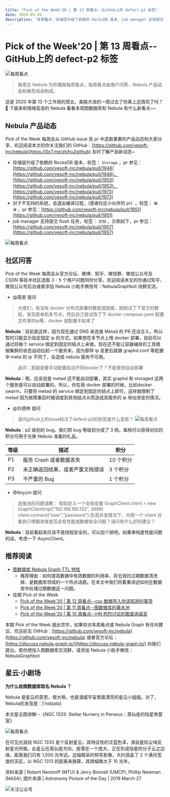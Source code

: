 ```yaml
---
title: "Pick of the Week'20 | 第 13 周看点--GitHub上的 defect-p2 标签"
date: 2020-03-20
description: "本周看点：存储层升级了依赖的 RocksDB 版本、job manager 支持提交 flush 任务…"
---
```

# Pick of the Week'20 | 第 13 周看点--GitHub上的 defect-p2 标签

![每周看点](https://nebula-blog.azureedge.net/nebula-blog/PotW.png)

> 每周五 Nebula 为你播报每周看点，每周看点由用户问答、Nebula 产品动态和推荐阅读构成。

这是 2020 年第 13 个工作周的周五，美股大涨的一周过去了你乘上这周风了吗？🌝 下面来和情绪高涨的 Nebula 看看本周图数据库和 Nebula 有什么新看点~~

## Nebula 产品动态

Pick of the Week 每周会从 GitHub issue 及 pr 中选取重要的产品动态和大家分享，欢迎阅读本文的你关注我们的 GitHub：[https://github.com/vesoft-inc/nebula](https://0x7.me/zhihu2github) 及时了解产品新动态~

- 存储层升级了依赖的 RocksDB 版本，标签： `Storage` ，pr 参见：[https://github.com/vesoft-inc/nebula/pull/1948](https://github.com/vesoft-inc/nebula/pull/1948)、[https://github.com/vesoft-inc/nebula/pull/1953](https://github.com/vesoft-inc/nebula/pull/1953)、[https://github.com/vesoft-inc/nebula/pull/1973](https://github.com/vesoft-inc/nebula/pull/1973)
- 对于不支持的系统，会退出编译过程，(感谢社区小伙伴的 pr)  ，标签： `编译` ，pr 参见：[https://github.com/vesoft-inc/nebula/pull/1951](https://github.com/vesoft-inc/nebula/pull/1951)
- job manager 支持提交 flush 任务，标签： `文档` ，示例如下，pr 参见：[https://github.com/vesoft-inc/nebula/pull/1957](https://github.com/vesoft-inc/nebula/pull/1957)

![每周看点](https://nebula-blog.azureedge.net/nebula-blog/PotW201301.png)


## 社区问答

Pick of the Week 每周会从官方论坛、微博、知乎、微信群、微信公众号及 CSDN 等技术社区选取 3 - 5 个用户问题同你分享，欢迎阅读本文的你通过知乎、微信公众号后台或者添加 Nebula 小助手微信号：NebulaGraphbot 进群交流。

- @周游 提问
> 大佬们，有没有 docker 分布式部署的教程或链接，刚刚试了下官方的教程，发现是单机多节点，然后自己尝试改了下 docker compose.yaml 配置文件里的ip等，docker 就配置不起来了

**Nebula**：目前是这样，因为现在通过 DNS 来连接 Metad 的 PR 还没合入，所以暂时只能显示指定固定 ip 的方式。如果想在多节点上用 docker 部署，目前可以通过将每个 service 绑定到固定的结点上来做。现在还不能让容器编排的工具根据集群的状态自动拉起一个服务来，因为那样 ip 变更后就跟 graphd.conf 等配置中 meta 的 ip 不同了，会造成 nebula 服务不可用。

> 追问：那就是要手动配置启动不同docker了？不能使用自动部署


**Nebula**：嗯。应该说是 metad 还不能自动部署，其实 graphd 和 storaged 这两个服务是可以自动部署的。所以，你在用 docker 部署的时候，比如docker swarm，只要将 metad 的 service 绑定到固定的结点上即可，这样就限制了 metad 因为故障重启时被调度到其他结点从而造成其服务的 ip 地址改变的情况。

- @刘德林 提问
> 请问github上的issue标注了defect-p2的标签是什么意思？
> ![每周看点](https://nebula-blog.azureedge.net/nebula-blog/PotW201302.png)

**Nebula**：p2 级别的 bug。我们把 bug 等级划分成了 3 档，每档可以获得对应的积分可用于兑换 Nebula 准备的礼品。

| 等级 | 描述 | 积分 |
| --- | --- | --- |
| P1 | 服务 Crash 或者数据丢失  | 10 个积分 |
| P2  | 未正确返回结果，或者严重文档错误 |  3 个积分 |
| P3 | 不严重的 Bug | 1 个积分 |

- @Anyzm 提问
> 连接池的问题请教：
> 假如定义一个全局变量 GraphClient client = new GraphClientImpl(“192.168.180.132”, 3699) client.connect(“user”,“password”);在高并发情况下，共用一个 client 对象执行增删改查是否会有性能或数据安全问题？请问有什么好的建议？

**Nebula**：目前看起来应该不是线程安全的，可以加个锁吧。如果单纯是性能问题的话，考虑一下 AsyncClient。

## 推荐阅读

- [图数据库 Nebula Graph TTL 特性](https://zhuanlan.zhihu.com/p/116450543)
  - 推荐理由：如何提高数据中有效数据的利用率、将无效的过期数据清洗掉，是数据库领域的一个热点话题。在本文中我们将着重讲述如何在数据库中处理过期数据这一问题。
- 往期 Pick of the Week
  - [Pick of the Week'20 | 第 12 周看点--csv 数据导入你该知道的事项](https://zhuanlan.zhihu.com/p/114704486)
  - [Pick of the Week'20 | 第 11 周看点--图数据库的蓄水池](https://zhuanlan.zhihu.com/p/112948108)
  - [Pick of the Week'20 | 第 10 周看点--HN 热烈讨论的图查询语言](https://zhuanlan.zhihu.com/p/111860818)


本期 Pick of the Week 就此完毕，如果你对本周看点或 Nebula Graph 有任何建议，欢迎前去 GitHub：[https://github.com/vesoft-inc/nebula](https://github.com/vesoft-inc/nebula) 或者官方论坛：[https://discuss.nebula-graph.io/](https://discuss.nebula-graph.io/) 向我们提出。若你想加入图数据库交流群，请添加 Nebula 小助手微信：NebulaGraphbot <br />

## 星云·小剧场

**为什么给图数据库取名 Nebula ？**

Nebula 是星云的意思，很大嘛，也是漫威宇宙里面漂亮的星云小姐姐。对了，Nebula的发音是：[ˈnɛbjələ]

本文星云图讲解--《NGC 1333: Stellar Nursery in Perseus：英仙座的恒星育婴室》

![每周看点](https://nebula-blog.azureedge.net/nebula-blog/PotW2013Nebula.jpeg)


在可见光波段 NGC 1333 是个反射星云，其特征性的泛蓝色泽，源自星际尘埃反射星光所致。此星云在英仙座方向，座落在一个庞大、正在形成恒星的分子云之边缘，距离我们只有 1,000 光年远。这幅精采的特写影像，大约涵盖了 2 个满月宽度的天区，以 NGC 1313 的距离来换算，其跨幅略大于 15 光年。

资料来源 | Robert Nemiroff (MTU) & Jerry Bonnell (UMCP), Phillip Newman (NASA);
图片来源 | Astronomy Picture of the Day | 2019 March 27


![关注公众号](https://nebula-blog.azureedge.net/nebula-blog/WeChatOffical.png)
